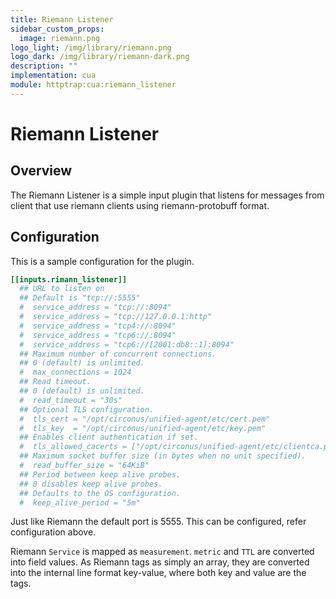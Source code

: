 ```yaml
---
title: Riemann Listener
sidebar_custom_props:
  image: riemann.png
logo_light: /img/library/riemann.png
logo_dark: /img/library/riemann-dark.png
description: ""
implementation: cua
module: httptrap:cua:riemann_listener
---
```


# Riemann Listener

## Overview

The Riemann Listener is a simple input plugin that listens for messages from
client that use riemann clients using riemann-protobuff format.

## Configuration

This is a sample configuration for the plugin.

```toml
[[inputs.rimann_listener]]
  ## URL to listen on
  ## Default is "tcp://:5555"
  #  service_address = "tcp://:8094"
  #  service_address = "tcp://127.0.0.1:http"
  #  service_address = "tcp4://:8094"
  #  service_address = "tcp6://:8094"
  #  service_address = "tcp6://[2001:db8::1]:8094"
  ## Maximum number of concurrent connections.
  ## 0 (default) is unlimited.
  #  max_connections = 1024
  ## Read timeout.
  ## 0 (default) is unlimited.
  #  read_timeout = "30s"
  ## Optional TLS configuration.
  #  tls_cert = "/opt/circonus/unified-agent/etc/cert.pem"
  #  tls_key  = "/opt/circonus/unified-agent/etc/key.pem"
  ## Enables client authentication if set.
  #  tls_allowed_cacerts = ["/opt/circonus/unified-agent/etc/clientca.pem"]
  ## Maximum socket buffer size (in bytes when no unit specified).
  #  read_buffer_size = "64KiB"
  ## Period between keep alive probes.
  ## 0 disables keep alive probes.
  ## Defaults to the OS configuration.
  #  keep_alive_period = "5m"
```

Just like Riemann the default port is 5555. This can be configured, refer configuration above.

Riemann `Service` is mapped as `measurement`. `metric` and `TTL` are converted into field values.
As Riemann tags as simply an array, they are converted into the internal line format key-value, where both key and value are the tags.
